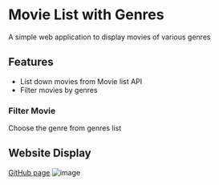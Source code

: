 # Movie List with Genres
A simple web application to display movies of various genres

## Features
- List down movies from Movie list API
- Filter movies by genres

### Filter Movie
Choose the genre from genres list

## Website Display
 [GitHub page](https://smallpaes.github.io/movie-list-with-genres/)
 ![image](https://drive.google.com/uc?export=view&id=1irYZcW1omIn8CZqPaGhzpRXQQ4COzTJ9)